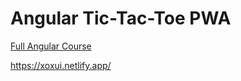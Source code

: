 # Angular Tic-Tac-Toe PWA

[Full Angular Course](https://fireship.io/courses/angular/)

https://xoxui.netlify.app/
